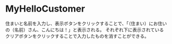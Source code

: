 # MyHelloCustomer
住まいと名前を入力し、表示ボタンをクリックすることで、「（住まい）にお住いの（名前）さん、こんにちは！」と表示される。
それぞれ下に表示されているクリアボタンをクリックすることで入力したものを消すことができる。

